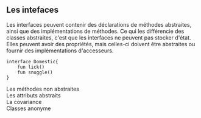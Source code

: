 ## Les intefaces

Les interfaces peuvent contenir des déclarations de méthodes abstraites, ainsi que des implémentations de méthodes. Ce qui les différencie des classes abstraites, c'est que les interfaces ne peuvent pas stocker d'état. Elles peuvent avoir des propriétés, mais celles-ci doivent être abstraites ou fournir des implémentations d'accesseurs.

```
interface Domestic{
    fun lick()
    fun snuggle()
}
```

Les méthodes non abstraites<br>
Les attributs abstraits<br>
La covariance<br>
Classes anonyme